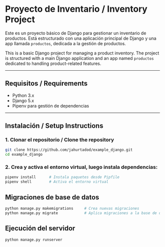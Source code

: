 # Proyecto de Inventario / Inventory Project

Este es un proyecto básico de Django para gestionar un inventario de productos. Está estructurado con una aplicación principal de Django y una app llamada `productos`, dedicada a la gestión de productos.

This is a basic Django project for managing a product inventory. The project is structured with a main Django application and an app named `productos` dedicated to handling product-related features.

---

## Requisitos / Requirements

- Python 3.x  
- Django 5.x  
- Pipenv para gestión de dependencias
  
---

## Instalación / Setup Instructions

### 1. Clonar el repositorio / Clone the repository

```bash
git clone https://github.com/jahurtadod/example_django.git
cd example_django
```

### 2. Crea y activa el entorno virtual, luego instala dependencias:

```bash
pipenv install      # Instala paquetes desde Pipfile
pipenv shell        # Activa el entorno virtual
```

## Migraciones de base de datos

```bash
python manage.py makemigrations     # Crea nuevas migraciones  
python manage.py migrate            # Aplica migraciones a la base de datos
```

## Ejecución del servidor

```bash
python manage.py runserver
```
